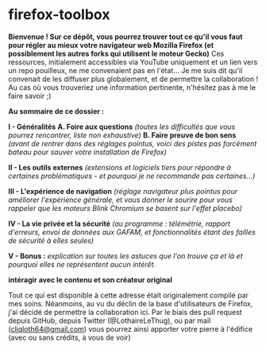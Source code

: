# firefox-toolbox
**Bienvenue !
Sur ce dépôt, vous pourrez trouver tout ce qu'il vous faut pour régler au mieux votre navigateur web Mozilla Firefox (et possiblement les autres forks qui utilisent le moteur Gecko)**
Ces ressources, initialement accessibles via YouTube uniquement et un lien vers un repo pouilleux, ne me convenaient pas en l'état...
Je me suis dit qu'il convenait de les diffuser plus globalement, et de permettre la collaboration !
Au cas où vous trouveriez une information pertinente, n'hésitez pas à me le faire savoir ;)



**Au sommaire de ce dossier :** 

**I - Généralités**
  **A. Foire aux questions** *(toutes les difficultés que vous pourrez rencontrer, liste non exhaustive)*
  **B. Faire preuve de bon sens** *(avant de rentrer dans des réglages pointus, voici des pistes pas forcément bateau pour sauver votre installation de Firefox)*
  
  
**II - Les outils externes** *(extensions et logiciels tiers pour répondre à certaines problématiques - et pourquoi je ne recommande pas certaines...)*

**III - L'expérience de navigation** *(réglage navigateur plus pointus pour améliorer l'expérience générale, et vous donner le sourire pour vous rappeler que les moteurs Blink Chromium se basent sur l'effet placebo)*

**IV - La vie privée et la sécurité** *(au programme : télémétrie, rapport d'erreurs, envoi de données aux GAFAM, et fonctionnalités étant des failles de sécurité à elles seules)*

**V - Bonus :** *explication sur toutes les astuces que l'on trouve ça et là et pourquoi elles ne représentent aucun intérêt.*


**intéragir avec le contenu et son créateur original**

Tout ce qui est disponible à cette adresse était originalement compilé par mes soins.
Néanmoins, au vu du déclin de la base d'utilisateurs de Firefox, j'ai décidé de permettre la collaboration ici.
Par le biais des pull request depuis GitHub, depuis Twitter (@LothaireLeThug), ou par mail (cliqloth64@gmail.com) vous pourrez ainsi apporter votre pierre à l'édifice (avec ou sans crédits, à vous de voir)
